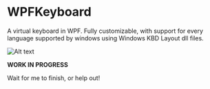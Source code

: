 WPFKeyboard
===========

A virtual keyboard in WPF. Fully customizable, with support for every language supported by windows using Windows KBD Layout dll files.

![Alt text](https://raw.github.com/theonlylawislove/WPFKeyboard/master/screenshot.png "Optional title")

**WORK IN PROGRESS**

Wait for me to finish, or help out!

